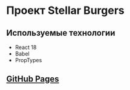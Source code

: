 # Проект Stellar Burgers

## Используемые технологии

- React 18
- Babel
- PropTypes


## [GitHub Pages](https://kirillkamratov.github.io/react-burger/)
